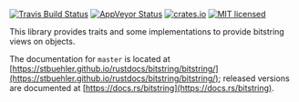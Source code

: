 [![Travis Build Status](https://travis-ci.org/stbuehler/rust-bitstring.svg?branch=master)](https://travis-ci.org/stbuehler/rust-bitstring)
[![AppVeyor Status](https://ci.appveyor.com/api/projects/status/qj28crinfkjrvr7u?svg=true)](https://ci.appveyor.com/project/stbuehler/rust-bitstring)
[![crates.io](https://img.shields.io/crates/v/bitstring.svg)](https://crates.io/crates/bitstring)
[![MIT licensed](https://img.shields.io/badge/license-MIT-blue.svg)](./LICENSE)

This library provides traits and some implementations to provide
bitstring views on objects.

The documentation for `master` is located at [https://stbuehler.github.io/rustdocs/bitstring/bitstring/](https://stbuehler.github.io/rustdocs/bitstring/bitstring/); released versions are documented at [https://docs.rs/bitstring](https://docs.rs/bitstring).
